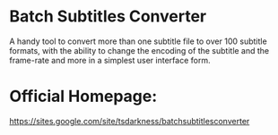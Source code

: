 # Batch Subtitles Converter
A handy tool to convert more than one subtitle file to over 100 subtitle formats,
with the ability to change the encoding of the subtitle and the frame-rate and more in a simplest user interface form.

# Official Homepage:
https://sites.google.com/site/tsdarkness/batchsubtitlesconverter
